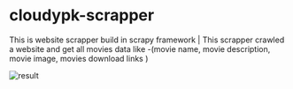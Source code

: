 # cloudypk-scrapper
This is website scrapper build in scrapy framework | This scrapper crawled a website and get all movies data like -(movie name, movie description, movie image, movies download links )


![result](https://user-images.githubusercontent.com/97230544/229709750-d241b914-d07a-4fd9-9602-aa57715679ee.PNG)
